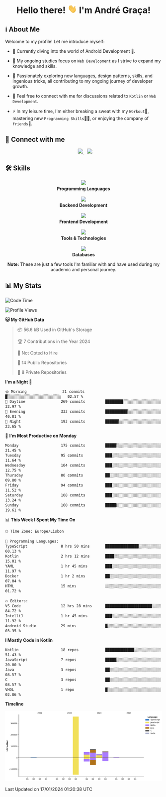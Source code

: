 <h1 align="center">Hello there! <img src="https://raw.githubusercontent.com/ABSphreak/ABSphreak/master/gifs/Hi.gif" width="30"> I'm André Graça!</h1>

## ℹ️ About Me

Welcome to my profile! Let me introduce myself:

- 🔭 Currently diving into the world of Android Development 📱.

- 🌱 My ongoing studies focus on `Web Development` as I strive to expand my knowledge and skills.
 
- 🚀 Passionately exploring new languages, design patterns, skills, and ingenious tricks, all contributing to my ongoing journey of developer growth.

- 💬 Feel free to connect with me for discussions related to `Kotlin` or `Web Development`.

- ⚡ In my leisure time, I'm either breaking a sweat with my `Workout`💪, mastering new `Programming Skills`👨‍💻, or enjoying the company of `friends`👥.

## 🤝 Connect with me

<p align="center">
  <a style="margin-left: 10px;" target="_blank" href="mailto:sindrome.gracinha@gmail.com">
    <img width="50px" src="https://play-lh.googleusercontent.com/KSuaRLiI_FlDP8cM4MzJ23ml3og5Hxb9AapaGTMZ2GgR103mvJ3AAnoOFz1yheeQBBI">
  </a>
  <a style="margin-left: 10px;" target="_blank" href="https://twitter.com/Andre_Graca3">
    <img src="https://skillicons.dev/icons?i=twitter">
  </a>
</p>

## 🛠️ Skills

<div align="center">
  <p align="center">
    <img src="https://skillicons.dev/icons?i=kotlin,java,js,ts,python,c&perline=6" /><br/>
    <b>Programming Languages</b><br/><br/>
    <img src="https://skillicons.dev/icons?i=spring,nodejs,express&perline=5" /><br/>
    <b>Backend Development</b><br/><br/>
    <img src="https://skillicons.dev/icons?i=react,nextjs,html,css,bootstrap,tailwind&perline=6" /><br/>
    <b>Frontend Development</b><br/><br/>
    <img src="https://skillicons.dev/icons?i=docker,linux,bash,git,github,androidstudio,jenkins,postman&perline=9" /><br/>
    <b>Tools & Technologies</b><br/><br/>
    <img src="https://skillicons.dev/icons?i=postgres,mongodb&perline=2" /><br/>
    <b>Databases</b>
  </p> 
  <p align="center"><b>Note:</b> These are just a few tools I'm familiar with and have used during my academic and personal journey.</p>
</div>

## 📊 My Stats

<!--START_SECTION:waka-->
![Code Time](http://img.shields.io/badge/Code%20Time-631%20hrs%2052%20mins-blue)

![Profile Views](http://img.shields.io/badge/Profile%20Views-0-blue)

**🐱 My GitHub Data** 

> 📦 56.6 kB Used in GitHub's Storage 
 > 
> 🏆 7 Contributions in the Year 2024
 > 
> 🚫 Not Opted to Hire
 > 
> 📜 14 Public Repositories 
 > 
> 🔑 8 Private Repositories 
 > 
**I'm a Night 🦉** 

```text
🌞 Morning                21 commits          █░░░░░░░░░░░░░░░░░░░░░░░░   02.57 % 
🌆 Daytime                269 commits         ████████░░░░░░░░░░░░░░░░░   32.97 % 
🌃 Evening                333 commits         ██████████░░░░░░░░░░░░░░░   40.81 % 
🌙 Night                  193 commits         ██████░░░░░░░░░░░░░░░░░░░   23.65 % 
```
📅 **I'm Most Productive on Monday** 

```text
Monday                   175 commits         █████░░░░░░░░░░░░░░░░░░░░   21.45 % 
Tuesday                  95 commits          ███░░░░░░░░░░░░░░░░░░░░░░   11.64 % 
Wednesday                104 commits         ███░░░░░░░░░░░░░░░░░░░░░░   12.75 % 
Thursday                 80 commits          ██░░░░░░░░░░░░░░░░░░░░░░░   09.80 % 
Friday                   94 commits          ███░░░░░░░░░░░░░░░░░░░░░░   11.52 % 
Saturday                 108 commits         ███░░░░░░░░░░░░░░░░░░░░░░   13.24 % 
Sunday                   160 commits         █████░░░░░░░░░░░░░░░░░░░░   19.61 % 
```


📊 **This Week I Spent My Time On** 

```text
🕑︎ Time Zone: Europe/Lisbon

💬 Programming Languages: 
TypeScript               8 hrs 50 mins       ███████████████░░░░░░░░░░   60.13 % 
Kotlin                   2 hrs 12 mins       ████░░░░░░░░░░░░░░░░░░░░░   15.01 % 
YAML                     1 hr 45 mins        ███░░░░░░░░░░░░░░░░░░░░░░   11.97 % 
Docker                   1 hr 2 mins         ██░░░░░░░░░░░░░░░░░░░░░░░   07.04 % 
HTML                     15 mins             ░░░░░░░░░░░░░░░░░░░░░░░░░   01.72 % 

🔥 Editors: 
VS Code                  12 hrs 28 mins      █████████████████████░░░░   84.72 % 
IntelliJ                 1 hr 45 mins        ███░░░░░░░░░░░░░░░░░░░░░░   11.92 % 
Android Studio           29 mins             █░░░░░░░░░░░░░░░░░░░░░░░░   03.35 % 
```

**I Mostly Code in Kotlin** 

```text
Kotlin                   18 repos            █████████████░░░░░░░░░░░░   51.43 % 
JavaScript               7 repos             █████░░░░░░░░░░░░░░░░░░░░   20.00 % 
Java                     3 repos             ██░░░░░░░░░░░░░░░░░░░░░░░   08.57 % 
C                        3 repos             ██░░░░░░░░░░░░░░░░░░░░░░░   08.57 % 
VHDL                     1 repo              █░░░░░░░░░░░░░░░░░░░░░░░░   02.86 % 
```



**Timeline**

![Lines of Code chart](https://raw.githubusercontent.com/AndreGraca3/AndreGraca3/main/assets/bar_graph.png)


 Last Updated on 17/01/2024 01:20:38 UTC
<!--END_SECTION:waka-->

